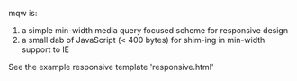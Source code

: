 mqw is:

1) a simple min-width media query focused scheme for responsive design
2) a small dab of JavaScript (< 400 bytes) for shim-ing in min-width support to IE

See the example responsive template 'responsive.html'

